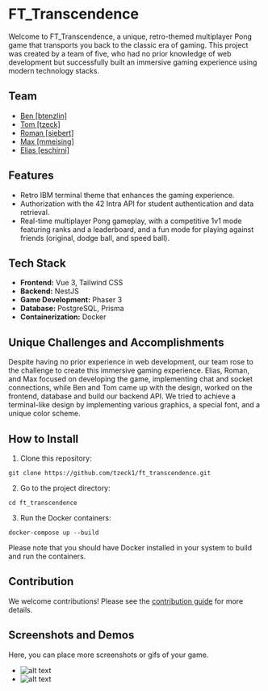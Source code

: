 # FT_Transcendence

Welcome to FT_Transcendence, a unique, retro-themed multiplayer Pong game that transports you back to the classic era of gaming. This project was created by a team of five, who had no prior knowledge of web development but successfully built an immersive gaming experience using modern technology stacks.

## Team

- [Ben [btenzlin]](https://github.com/benzlinger)
- [Tom [tzeck]](https://github.com/tzeck1)
- [Roman [siebert]](https://github.com/cptbboy)
- [Max [mmeising]](https://github.com/mmeising)
- [Elias [eschirni]](https://github.com/eschirni)


## Features

- Retro IBM terminal theme that enhances the gaming experience.
- Authorization with the 42 Intra API for student authentication and data retrieval.
- Real-time multiplayer Pong gameplay, with a competitive 1v1 mode featuring ranks and a leaderboard, and a fun mode for playing against friends (original, dodge ball, and speed ball).

## Tech Stack

- **Frontend:** Vue 3, Tailwind CSS
- **Backend:** NestJS
- **Game Development:** Phaser 3
- **Database:** PostgreSQL, Prisma
- **Containerization:** Docker

## Unique Challenges and Accomplishments

Despite having no prior experience in web development, our team rose to the challenge to create this immersive gaming experience. Elias, Roman, and Max focused on developing the game, implementing chat and socket connections, while Ben and Tom came up with the design, worked on the frontend, database and build our backend API. We tried to achieve a terminal-like design by implementing various graphics, a special font, and a unique color scheme.

## How to Install

1. Clone this repository: 

```console
git clone https://github.com/tzeck1/ft_transcendence.git
```

2. Go to the project directory:

```console
cd ft_transcendence
```

3. Run the Docker containers:

```console
docker-compose up --build
```

Please note that you should have Docker installed in your system to build and run the containers.

## Contribution

We welcome contributions! Please see the [contribution guide](./CONTRIBUTING.md) for more details.

## Screenshots and Demos

Here, you can place more screenshots or gifs of your game. 

- ![alt text](path_to_your_screenshot "FT_Transcendence Screenshot")
- ![alt text](path_to_your_screenshot "FT_Transcendence Screenshot")

